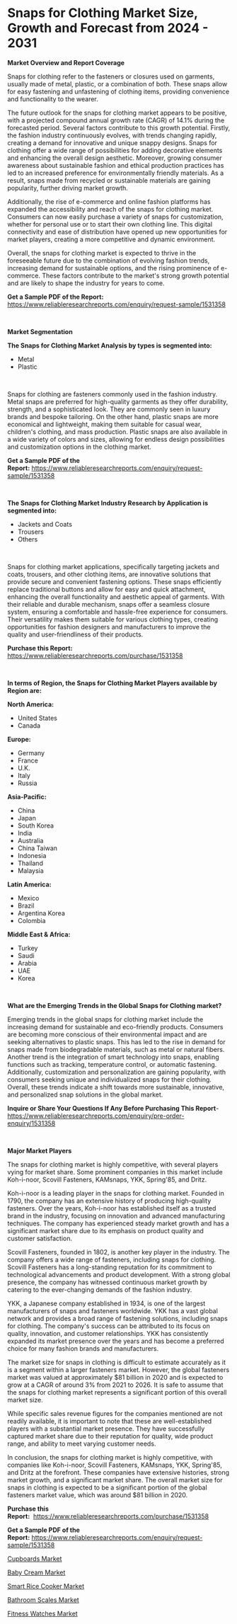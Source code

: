 <p><h1>Snaps for Clothing Market Size, Growth and Forecast from 2024 - 2031</h1></p><p><strong>Market Overview and Report Coverage</strong></p>
<p><p>Snaps for clothing refer to the fasteners or closures used on garments, usually made of metal, plastic, or a combination of both. These snaps allow for easy fastening and unfastening of clothing items, providing convenience and functionality to the wearer.</p><p>The future outlook for the snaps for clothing market appears to be positive, with a projected compound annual growth rate (CAGR) of 14.1% during the forecasted period. Several factors contribute to this growth potential. Firstly, the fashion industry continuously evolves, with trends changing rapidly, creating a demand for innovative and unique snappy designs. Snaps for clothing offer a wide range of possibilities for adding decorative elements and enhancing the overall design aesthetic. Moreover, growing consumer awareness about sustainable fashion and ethical production practices has led to an increased preference for environmentally friendly materials. As a result, snaps made from recycled or sustainable materials are gaining popularity, further driving market growth.</p><p>Additionally, the rise of e-commerce and online fashion platforms has expanded the accessibility and reach of the snaps for clothing market. Consumers can now easily purchase a variety of snaps for customization, whether for personal use or to start their own clothing line. This digital connectivity and ease of distribution have opened up new opportunities for market players, creating a more competitive and dynamic environment.</p><p>Overall, the snaps for clothing market is expected to thrive in the foreseeable future due to the combination of evolving fashion trends, increasing demand for sustainable options, and the rising prominence of e-commerce. These factors contribute to the market's strong growth potential and are likely to shape the industry for years to come.</p></p>
<p><strong>Get a Sample PDF of the Report:</strong> <a href="https://www.reliableresearchreports.com/enquiry/request-sample/1531358">https://www.reliableresearchreports.com/enquiry/request-sample/1531358</a></p>
<p>&nbsp;</p>
<p><strong>Market Segmentation</strong></p>
<p><strong>The Snaps for Clothing Market Analysis by types is segmented into:</strong></p>
<p><ul><li>Metal</li><li>Plastic</li></ul></p>
<p>&nbsp;</p>
<p><p>Snaps for clothing are fasteners commonly used in the fashion industry. Metal snaps are preferred for high-quality garments as they offer durability, strength, and a sophisticated look. They are commonly seen in luxury brands and bespoke tailoring. On the other hand, plastic snaps are more economical and lightweight, making them suitable for casual wear, children's clothing, and mass production. Plastic snaps are also available in a wide variety of colors and sizes, allowing for endless design possibilities and customization options in the clothing market.</p></p>
<p><strong>Get a Sample PDF of the Report:</strong>&nbsp;<a href="https://www.reliableresearchreports.com/enquiry/request-sample/1531358">https://www.reliableresearchreports.com/enquiry/request-sample/1531358</a></p>
<p>&nbsp;</p>
<p><strong>The Snaps for Clothing Market Industry Research by Application is segmented into:</strong></p>
<p><ul><li>Jackets and Coats</li><li>Trousers</li><li>Others</li></ul></p>
<p>&nbsp;</p>
<p><p>Snaps for clothing market applications, specifically targeting jackets and coats, trousers, and other clothing items, are innovative solutions that provide secure and convenient fastening options. These snaps efficiently replace traditional buttons and allow for easy and quick attachment, enhancing the overall functionality and aesthetic appeal of garments. With their reliable and durable mechanism, snaps offer a seamless closure system, ensuring a comfortable and hassle-free experience for consumers. Their versatility makes them suitable for various clothing types, creating opportunities for fashion designers and manufacturers to improve the quality and user-friendliness of their products.</p></p>
<p><strong>Purchase this Report:</strong>&nbsp; <a href="https://www.reliableresearchreports.com/purchase/1531358">https://www.reliableresearchreports.com/purchase/1531358</a></p>
<p>&nbsp;</p>
<p><strong>In terms of Region, the Snaps for Clothing Market Players available by Region are:</strong></p>
<p>
    <p> <strong> North America: </strong>
        <ul>
            <li>United States</li>
            <li>Canada</li>
        </ul>
        </p> 
    <p> <strong> Europe: </strong>
        <ul>
            <li>Germany</li>
            <li>France</li>
            <li>U.K.</li>
            <li>Italy</li>
            <li>Russia</li>
        </ul>
        </p> 
    <p> <strong> Asia-Pacific: </strong>
        <ul>
            <li>China</li>
            <li>Japan</li>
            <li>South Korea</li>
            <li>India</li>
            <li>Australia</li>
            <li>China Taiwan</li>
            <li>Indonesia</li>
            <li>Thailand</li>
            <li>Malaysia</li>
        </ul>
        </p> 
    <p> <strong> Latin America: </strong>
        <ul>
            <li>Mexico</li>
            <li>Brazil</li>
            <li>Argentina Korea</li>
            <li>Colombia</li>
        </ul>
        </p> 
    <p> <strong> Middle East & Africa: </strong>
        <ul>
            <li>Turkey</li>
            <li>Saudi</li>
            <li>Arabia</li>
            <li>UAE</li>
            <li>Korea</li>
        </ul>
    </p>
    </p>
<p>&nbsp;</p>
<p><strong>What are the Emerging Trends in the Global Snaps for Clothing market?</strong></p>
<p><p>Emerging trends in the global snaps for clothing market include the increasing demand for sustainable and eco-friendly products. Consumers are becoming more conscious of their environmental impact and are seeking alternatives to plastic snaps. This has led to the rise in demand for snaps made from biodegradable materials, such as metal or natural fibers. Another trend is the integration of smart technology into snaps, enabling functions such as tracking, temperature control, or automatic fastening. Additionally, customization and personalization are gaining popularity, with consumers seeking unique and individualized snaps for their clothing. Overall, these trends indicate a shift towards more sustainable, innovative, and personalized snap solutions in the global market.</p></p>
<p><strong>Inquire or Share Your Questions If Any Before Purchasing This Report</strong>- <a href="https://www.reliableresearchreports.com/enquiry/pre-order-enquiry/1531358">https://www.reliableresearchreports.com/enquiry/pre-order-enquiry/1531358</a></p>
<p>&nbsp;</p>
<p><strong>Major Market Players</strong></p>
<p><p>The snaps for clothing market is highly competitive, with several players vying for market share. Some prominent companies in this market include Koh-i-noor, Scovill Fasteners, KAMsnaps, YKK, Spring'85, and Dritz.</p><p>Koh-i-noor is a leading player in the snaps for clothing market. Founded in 1790, the company has an extensive history of producing high-quality fasteners. Over the years, Koh-i-noor has established itself as a trusted brand in the industry, focusing on innovation and advanced manufacturing techniques. The company has experienced steady market growth and has a significant market share due to its emphasis on product quality and customer satisfaction.</p><p>Scovill Fasteners, founded in 1802, is another key player in the industry. The company offers a wide range of fasteners, including snaps for clothing. Scovill Fasteners has a long-standing reputation for its commitment to technological advancements and product development. With a strong global presence, the company has witnessed continuous market growth by catering to the ever-changing demands of the fashion industry.</p><p>YKK, a Japanese company established in 1934, is one of the largest manufacturers of snaps and fasteners worldwide. YKK has a vast global network and provides a broad range of fastening solutions, including snaps for clothing. The company's success can be attributed to its focus on quality, innovation, and customer relationships. YKK has consistently expanded its market presence over the years and has become a preferred choice for many fashion brands and manufacturers.</p><p>The market size for snaps in clothing is difficult to estimate accurately as it is a segment within a larger fasteners market. However, the global fasteners market was valued at approximately $81 billion in 2020 and is expected to grow at a CAGR of around 3% from 2021 to 2026. It is safe to assume that the snaps for clothing market represents a significant portion of this overall market size.</p><p>While specific sales revenue figures for the companies mentioned are not readily available, it is important to note that these are well-established players with a substantial market presence. They have successfully captured market share due to their reputation for quality, wide product range, and ability to meet varying customer needs.</p><p>In conclusion, the snaps for clothing market is highly competitive, with companies like Koh-i-noor, Scovill Fasteners, KAMsnaps, YKK, Spring'85, and Dritz at the forefront. These companies have extensive histories, strong market growth, and a significant market share. The overall market size for snaps in clothing is expected to be a significant portion of the global fasteners market value, which was around $81 billion in 2020.</p></p>
<p><strong>Purchase this Report:</strong>&nbsp;&nbsp;<a href="https://www.reliableresearchreports.com/purchase/1531358">https://www.reliableresearchreports.com/purchase/1531358</a></p>
<p></p>
<p><strong>Get a Sample PDF of the Report:</strong>&nbsp;<a href="https://www.reliableresearchreports.com/enquiry/request-sample/1531358">https://www.reliableresearchreports.com/enquiry/request-sample/1531358</a></p>
<p><p><a href="https://github.com/abdelrhmankishk22/Market-Research-Report-List-2/blob/main/cupboards-market.md">Cupboards Market</a></p><p><a href="https://github.com/scarol104/Market-Research-Report-List-2/blob/main/baby-cream-market.md">Baby Cream Market</a></p><p><a href="https://github.com/deliacustodio40/Market-Research-Report-List-2/blob/main/smart-rice-cooker-market.md">Smart Rice Cooker Market</a></p><p><a href="https://github.com/maliyahmorrow6654/Market-Research-Report-List-2/blob/main/bathroom-scales-market.md">Bathroom Scales Market</a></p><p><a href="https://github.com/mahnoor2003/Market-Research-Report-List-2/blob/main/fitness-watches-market.md">Fitness Watches Market</a></p></p>